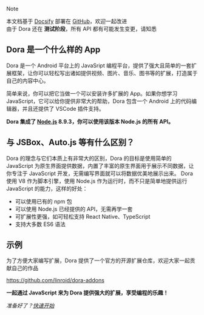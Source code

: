 > [!NOTE]
> 本文档基于 [Docsify](https://docsify.js.org) 部署在 [GitHub](https://github.com/linroid/dora-docs)，欢迎一起改进  
> 由于 Dora 还在 __测试阶段__，所有 API 都有可能发生变更，请知悉

## Dora 是一个什么样的 App

Dora 是一个 Android 平台上的 JavaSript 编程平台，提供了强大且简单的一套扩展框架，让你可以轻松写出诸如提供视频、图片、音乐、图书等的扩展，打造属于自己的内容中心。

简单来说，你可以把它当做一个可以安装许多扩展的 App。如果你想学习 JavaScript，它可以给你提供非常大的帮助，Dora 包含一个 Android 上的代码编辑器，并且还提供了 VSCode 插件支持。

__Dora 集成了 [Node.js](https://nodejs.org/) 8.9.3，你可以使用该版本 Node.js 的所有 API。__

## 与 JSBox、Auto.js 等有什么区别？

Dora 的理念与它们本质上有非常大的区别，Dora 的目标是使用简单的 JavaScript 为原生界面提供数据，内置了丰富的原生界面用于展示不同数据，让你专注于 JavaScript 开发，无需编写界面就可以将数据优美地展示出来。
Dora 使用 V8 作为脚本引擎，使用 Node.js 作为运行时，而不只是简单地提供运行 JavaScript 的能力，这样的好处：
 - 可以使用已有的 npm 包
 - 可以使用 Node.js 已经提供的 API，无需再学一套
 - 可扩展性更强，如可轻松支持 React Native、TypeScript
 - 支持大多数 ES6 语法


## 示例

为了方便大家编写扩展，Dora 提供了一个官方的开源扩展仓库，欢迎大家一起贡献自己的作品

https://github.com/linroid/dora-addons


__一起通过 JavaScript 来为 Dora 提供强大的扩展，享受编程的乐趣！__

*准备好了？[快速开始](quickstart/create)*
